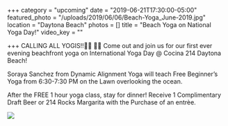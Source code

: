 +++
category = "upcoming"
date = "2019-06-21T17:30:00-05:00"
featured_photo = "/uploads/2019/06/06/Beach-Yoga_June-2019.jpg"
location = "Daytona Beach"
photos = []
title = "Beach Yoga on National Yoga Day!"
video_key = ""

+++
CALLING ALL YOGIS!!🧘‍♀️ 🧘‍♂️ Come out and join us for our first ever evening beachfront yoga on International Yoga Day @ Cocina 214 Daytona Beach!

Soraya Sanchez from Dynamic Alignment Yoga will teach Free Beginner’s Yoga from 6:30-7:30 PM on the Lawn overlooking the ocean.

After the FREE 1 hour yoga class, stay for dinner! Receive 1 Complimentary Draft Beer or 214 Rocks Margarita with the Purchase of an entrèe.

![](/uploads/2019/06/06/Beach-Yoga_June-2019.jpg)